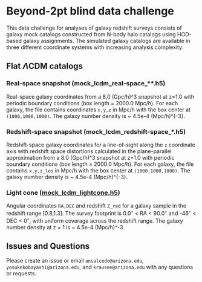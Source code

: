 # Beyond-2pt blind data challenge

This data challenge for analyses of galaxy redshift surveys consists of galaxy mock catalogs constructed from N-body halo catalogs using HOD-based galaxy assignments. The simulated galaxy catalogs are available in three different coordinate systems with increasing analysis complexity:


## Flat $\Lambda$CDM catalogs

### Real-space snapshot (mock_lcdm_real-space_**.h5)

Real-space galaxy coordinates from a 8,0 (Gpc/h)^3 snapshot at z=1.0 with periodic boundary conditions (box length = 2000.0 Mpc/h). For each galaxy, the file contains coordinates ``x,y,z`` in Mpc/h with the box center at ``(1000,1000,1000)``. The galaxy number density is ~ 4.5e-4 (Mpc/h)^{-3}.

### Redshift-space snapshot (mock_lcdm_redshift-space_*.h5)

Redshift-space galaxy coordinates for a line-of-sight along the ``z`` coordinate axis with redshift space distortions calculated in the plane-parallel approximation from a 8.0 (Gpc/h)^3 snapshot at z=1.0 with periodic boundary conditions (box length = 2000.0 Mpc/h). For each galaxy, the file contains ``x,y,z_los`` in Mpc/h with the box center at ``(1000,1000,1000)``. The galaxy number density is ~ 4.5e-4 (Mpc/h)^{-3}.

### Light cone ([mock_lcdm_lightcone.h5](https://github.com/ANSalcedo/Beyond2ptMock/blob/main/mock_lcdm_lightcone.h5))

Angular coordinates ``RA,DEC`` and redshift ``Z_red`` for a galaxy sample in the redshift range [0.8,1.3]. The survey footprint is 0.0<sup>&#9702;</sup> < RA < 90.0<sup>&#9702;</sup> and -46<sup>&#9702;</sup> < DEC < 0<sup>&#9702;</sup>, with uniform coverage across the redshift range. The galaxy number density at z = 1 is ~ 4.5e-4 (Mpc/h)^-3.


## Issues and Questions

Please create an issue or email ```ansalcedo@arizona.edu```, ```yosukekobayashi@arizona.edu```, and ```krausee@arizona.edu``` with any questions or requests.
